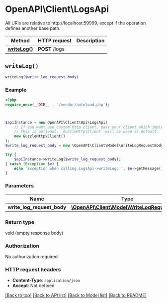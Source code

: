 # OpenAPI\Client\LogsApi

All URIs are relative to http://localhost:59999, except if the operation defines another base path.

| Method | HTTP request | Description |
| ------------- | ------------- | ------------- |
| [**writeLog()**](LogsApi.md#writeLog) | **POST** /logs |  |


## `writeLog()`

```php
writeLog($write_log_request_body)
```



### Example

```php
<?php
require_once(__DIR__ . '/vendor/autoload.php');



$apiInstance = new OpenAPI\Client\Api\LogsApi(
    // If you want use custom http client, pass your client which implements `GuzzleHttp\ClientInterface`.
    // This is optional, `GuzzleHttp\Client` will be used as default.
    new GuzzleHttp\Client()
);
$write_log_request_body = new \OpenAPI\Client\Model\WriteLogRequestBody(); // \OpenAPI\Client\Model\WriteLogRequestBody

try {
    $apiInstance->writeLog($write_log_request_body);
} catch (Exception $e) {
    echo 'Exception when calling LogsApi->writeLog: ', $e->getMessage(), PHP_EOL;
}
```

### Parameters

| Name | Type | Description  | Notes |
| ------------- | ------------- | ------------- | ------------- |
| **write_log_request_body** | [**\OpenAPI\Client\Model\WriteLogRequestBody**](../Model/WriteLogRequestBody.md)|  | |

### Return type

void (empty response body)

### Authorization

No authorization required

### HTTP request headers

- **Content-Type**: `application/json`
- **Accept**: Not defined

[[Back to top]](#) [[Back to API list]](../../README.md#endpoints)
[[Back to Model list]](../../README.md#models)
[[Back to README]](../../README.md)
